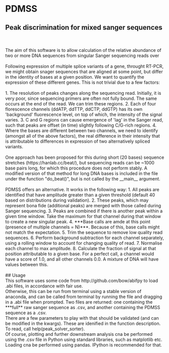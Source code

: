 # PDMSS
## Peak discrimination for mixed sanger sequences
</br>
</br>
The aim of this software is to allow calculation of the relative abundance of two or more DNA sequences from singular Sanger sequencing reads over 
</br>
</br>
Following expression of multiple splice variants of a gene, throught RT-PCR, we might obtain snager sequences that are aligned at some point, but differ in the identity of bases at a given position. We want to quantify the expression of these different genes. This is not trivial due to a few factors:  
</br>
</br>
1. The resolution of peaks changes along the sequencing read. Initially, it is very poor, since sequencing primers are often not fully bound. The same occurs at the end of the read. We can trim these regions.  
2. Each of four florescence channels (ddATP, ddTTP, ddCTP, ddGTP) has its own 'background' fluorescence level, on top of which, the intensity of the signal varies.  
3. C and G regions can cause emergence of 'lag' in the Sanger read, such that peaks are offset (in time) slightly following C/G-rich regions.  
4. Where the bases are different between two channels, we need to identify (amongst all of the above factors), the real difference in their intensity that is attributable to differences in expression of two alternatively spliced variants.  
</br>
</br>
One approach has been proposed for this during short (20 bases) sequence stretches (https://hanlab.cc/beat/), but sequencing reads can be ~1000 base pairs long, for which this procedure does not perform stably. A modified version of that method for long DNA bases is included in the file under the function "do_beat()", but is not called by the __main__ argument.
</br>
</br>
PDMSS offers an alternative. It works in the following way:  
1. All peaks are identified that have amplitude greater than a given threshold (default 40 based on distributions during validation).  
2. These peaks, which may represent bona fide (additional peaks) are merged with those called during Sanger sequencing.  
3. Peaks are combined if there is another peak within a given time window. Take the maximum for that channel during that window to create a new singular peak.  
4. ***Base calls are amde at this point (presence of multiple channels = N)***. Because of this, base calls might not match the expectation.
5. Trim the sequence to remove low quality read sequences.  
6. Perform background subtraction for each channel separately, using a rolling window to account for changing quality of read.  
7. Normalise each channel to max amplitude.  
8. Calculate the fraction of signal at that position attributable to a given base. For a perfect call, a channel would have a score of 1.0, and all other channels 0.0. A mixture of DNA will have values between this.  
</br>
</br>
## Usage
</br>
This software uses some code from http://github.com/bow/abifpy to load .abi files, in accordance with fair use.
</br>
Otherwise, this can be run from terminal using a stable version of anaconda, and can be called from terminal by running the file and dragging in a .abi file when prompted. Two files are returned: one containing the ***full** raw sanger sequence as .csv, and another containing the PDMSS sequence as a .csv.  
</br>
There are a few parameters to play with that should be validated (and can be modified in the kwargs).
These are idenified in the function description. To read, call help(peak_solver_sorter).
</br>
Of course, plotting and further downstream analysis cna be performed using the .csv file in Python using standard libraries, such as matplotlib etc. Loading cna be performed using pandas. IPython is recommended for that.
